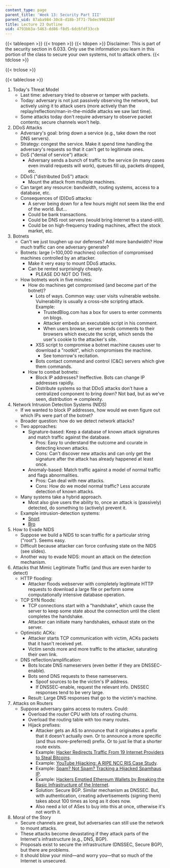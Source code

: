 ```yaml
---
content_type: page
parent_title: 'Week 13: Security Part III'
parent_uid: 87aba984-30c8-d18b-3f71-7bdec998328f
title: Lecture 23 Outline
uid: 4793bb3a-5463-dd86-f8d5-6dc6fdf33ccb
---
```


{{< tableopen >}}
{{< tropen >}}
{{< tdopen >}}
Disclaimer: This is part of the security section in 6.033. Only use the information you learn in this portion of the class to secure your own systems, not to attack others.
{{< tdclose >}}

{{< trclose >}}

{{< tableclose >}}

1.  Today's Threat Model
    *   Last time: adversary tried to observe or tamper with packets.
    *   Today: adversary is not just passively observing the network, but actively using it to attack users (more actively than the replay/reflection/man-in-the-middle attacks we saw last time).
    *   Some attacks today don't require adversary to observe packet contents; secure channels won't help.
2.  DDoS Attacks
    *   Adversary's goal: bring down a service (e.g., take down the root DNS servers).
    *   Strategy: congest the service. Make it spend time handling the adversary's requests so that it can't get to legitimate ones.
    *   DoS ("denial of service") attack:
        *   Adversary sends a bunch of traffic to the service (in many cases even invalid requests will work), queues fill up, packets dropped, etc.
    *   DDoS ("distributed DoS") attack:
        *   Mount the attack from multiple machines.
    *   Can target any resource: bandwidth, routing systems, access to a database, etc.
    *   Consequences of (D)DoS attacks:
        *   A server being down for a few hours might not seem like the end of the world. But...
        *   Could be bank transactions.
        *   Could be DNS root servers (would bring Internet to a stand-still).
        *   Could be on high-frequency trading machines, affect the stock market, etc.
3.  Botnets
    *   Can't we just toughen up our defenses? Add more bandwidth? How much traffic can one adversary generate?
    *   Botnets: large (~100,000 machines) collection of compromised machines controlled by an attacker.
        *   Make it very easy to mount DDoS attacks.
        *   Can be rented surprisingly cheaply.
            *   PLEASE DO NOT DO THIS.
    *   How botnets work in five minutes:
        *   How do machines get compromised (and become part of the botnet)?
            *   Lots of ways. Common way: user visits vulnerable website. Vulnerability is usually a cross-site scripting attack.  
                Example:
                *   TrustedBlog.com has a box for users to enter comments on blogs.
                *   Attacker embeds an executable script in his comment.
                *   When users browse, server sends comments to their browsers which execute the script, which sends the user's cookie to the attacker's site.
            *   XSS script to compromise a botnet machine causes user to download a "rootkit", which compromises the machine.
                *   See tomorrow's recitation.
            *   Bots contact command and control (C&C) servers which give them commands.
        *   How to combat botnets:
            *   Block IP addresses? Ineffective. Bots can change IP addresses rapidly.
            *   Distribute systems so that DDoS attacks don't have a centralized component to bring down? Not bad, but as we've seen, distribution => complexity.
4.  Network Intrusion Detection Systems (NIDS)
    *   If we wanted to block IP addresses, how would we even figure out which IPs were part of the botnet?
    *   Broader question: how do we detect network attacks?
    *   Two approaches:
        *   Signature-based: Keep a database of known attack signatures and match traffic against the database.
            *   Pros: Easy to understand the outcome and ccurate in detecting known attacks.
            *   Cons: Can't discover new attacks and can only get the signature after the attack has already happened at least once.
        *   Anomaly-based: Match traffic against a model of normal traffic and flags abnormalities.
            *   Pros: Can deal with new attacks.
            *   Cons: How do we model normal traffic? Less accurate detection of known attacks.
    *   Many systems take a hybrid approach.
        *   Most also give users the ability to, once an attack is (passively) detected, do something to (actively) prevent it.
    *   Example intrusion-detection systems:
        *   [Snort](https://www.snort.org/)
        *   [Bro](https://www.bro.org/)
5.  How to Evade NIDS
    *   Suppose we build a NIDS to scan traffic for a particular string ("root"). Seems easy.
    *   Difficult because attacker can force confusing state on the NIDS (see slides).
    *   Another way to evade NIDS: mount an attack on the detection mechanism.
6.  Attacks that Mimic Legitimate Traffic (and thus are even harder to detect)
    *   HTTP flooding:
        *   Attacker floods webserver with completely legitimate HTTP requests to download a large file or perform some computationally intensive database operation.
    *   TCP SYN floods:
        *   TCP connections start with a "handshake", which cause the server to keep some state about the connection until the client completes the handshake.
        *   Attacker can initiate many handshakes, exhaust state on the server.
    *   Optimistic ACKs:
        *   Attacker starts TCP communication with victim, ACKs packets that it hasn't received yet.
        *   Victim sends more and more traffic to the attacker, saturating their own link.
    *   DNS reflection/amplification:
        *   Bots locate DNS nameservers (even better if they are DNSSEC-enable).
        *   Bots send DNS requests to these nameservers.
            *   Spoof sources to be the victim's IP address.
            *   If DNSSEC-enable, request the relevant info. DNSSEC responses tend to be very large.
        *   Result: Large DNS responses that go to the victim's machine.
7.  Attacks on Routers
    *   Suppose adversary gains access to routers. Could:
        *   Overload the router CPU with lots of routing churns.
        *   Overload the routing table with too many routes.
        *   Hijack prefixes:
            *   Attacker gets an AS to announce that it originates a prefix that it doesn't actually own. Or to announce a more specific (and thus more-preferred) prefix. Or to just lie that a shorter route exists.
            *   Example: [Hacker Redirects Traffic From 19 Internet Providers to Steal Bitcoins](http://www.wired.com/2014/08/isp-bitcoin-theft/).
            *   Example: [YouTube Hijacking: A RIPE NCC RIS Case Study](https://www.ripe.net/publications/news/industry-developments/youtube-hijacking-a-ripe-ncc-ris-case-study).
            *   Example: [Spam? Not Spam? Tracking a Hijacked Spamhaus IP](https://greenhost.net/blog/2013/03/21/spam-not-spam-tracking-a-hijacked-spamhaus-ip/).
            *   Example: [Hackers Emptied Ethereum Wallets by Breaking the Basic Infrastructure of the Internet](https://www.theverge.com/2018/4/24/17275982/myetherwallet-hack-bgp-dns-hijacking-stolen-ethereum).
            *   Solution: Secure BGP. Similar mechanism as DNSSEC. But, with authentication, creating advertisements (signing them) takes about 100 times as long as it does now.
            *   Also need a lot of ASes to buy into this at once, otherwise it's not worth it.
8.  Moral of the Story
    *   Secure channels are great, but adversaries can still use the network to mount attacks.
    *   These attacks become devastating if they attack parts of the Internet's infrastructure (e.g., DNS, BGP).
    *   Proposals exist to secure the infrastructure (DNSSEC, Secure BGP), but there are problems.
    *   It should blow your mind—and worry you—that so much of the Internet is unsecured.